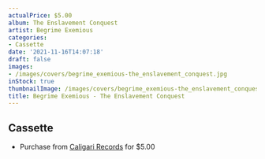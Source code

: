 ```yaml
---
actualPrice: $5.00
album: The Enslavement Conquest
artist: Begrime Exemious
categories:
- Cassette
date: '2021-11-16T14:07:18'
draft: false
images:
- /images/covers/begrime_exemious-the_enslavement_conquest.jpg
inStock: true
thumbnailImage: /images/covers/begrime_exemious-the_enslavement_conquest-thumb.jpg
title: Begrime Exemious - The Enslavement Conquest
---
```


## Cassette
* Purchase from [Caligari Records](https://caligarirecords.storenvy.com/products/25116462-begrime-exemious-the-enslavement-conquest) for $5.00
